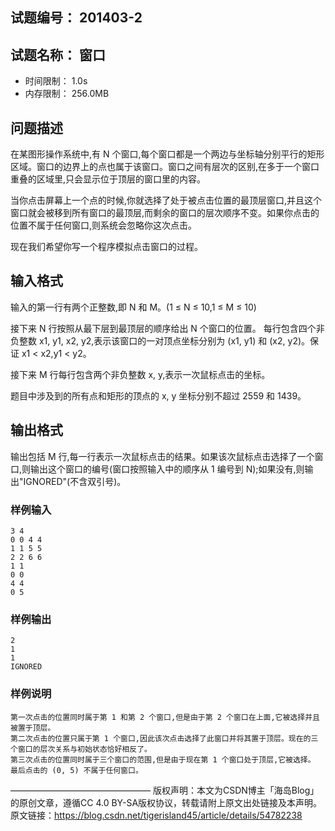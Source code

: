 ## 试题编号：	201403-2
## 试题名称：	窗口
- 时间限制：	1.0s
- 内存限制：	256.0MB

## 问题描述
在某图形操作系统中,有 N 个窗口,每个窗口都是一个两边与坐标轴分别平行的矩形区域。窗口的边界上的点也属于该窗口。窗口之间有层次的区别,在多于一个窗口重叠的区域里,只会显示位于顶层的窗口里的内容。

当你点击屏幕上一个点的时候,你就选择了处于被点击位置的最顶层窗口,并且这个窗口就会被移到所有窗口的最顶层,而剩余的窗口的层次顺序不变。如果你点击的位置不属于任何窗口,则系统会忽略你这次点击。

现在我们希望你写一个程序模拟点击窗口的过程。
## 输入格式
输入的第一行有两个正整数,即 N 和 M。(1 ≤ N ≤ 10,1 ≤ M ≤ 10)

接下来 N 行按照从最下层到最顶层的顺序给出 N 个窗口的位置。 每行包含四个非负整数 x1, y1, x2, y2,表示该窗口的一对顶点坐标分别为 (x1, y1) 和 (x2, y2)。保证 x1 < x2,y1 < y2。

接下来 M 行每行包含两个非负整数 x, y,表示一次鼠标点击的坐标。

题目中涉及到的所有点和矩形的顶点的 x, y 坐标分别不超过 2559 和 1439。

## 输出格式
输出包括 M 行,每一行表示一次鼠标点击的结果。如果该次鼠标点击选择了一个窗口,则输出这个窗口的编号(窗口按照输入中的顺序从 1 编号到 N);如果没有,则输出"IGNORED"(不含双引号)。

### 样例输入
```
3 4
0 0 4 4
1 1 5 5
2 2 6 6
1 1
0 0
4 4
0 5
```
### 样例输出
```
2
1
1
IGNORED
```
### 样例说明
```
第一次点击的位置同时属于第 1 和第 2 个窗口,但是由于第 2 个窗口在上面,它被选择并且被置于顶层。
第二次点击的位置只属于第 1 个窗口,因此该次点击选择了此窗口并将其置于顶层。现在的三个窗口的层次关系与初始状态恰好相反了。
第三次点击的位置同时属于三个窗口的范围,但是由于现在第 1 个窗口处于顶层,它被选择。
最后点击的 (0, 5) 不属于任何窗口。 
```
————————————————
版权声明：本文为CSDN博主「海岛Blog」的原创文章，遵循CC 4.0 BY-SA版权协议，转载请附上原文出处链接及本声明。
原文链接：https://blog.csdn.net/tigerisland45/article/details/54782238
<!--stackedit_data:
eyJoaXN0b3J5IjpbMTk4MzgxNjk1XX0=
-->